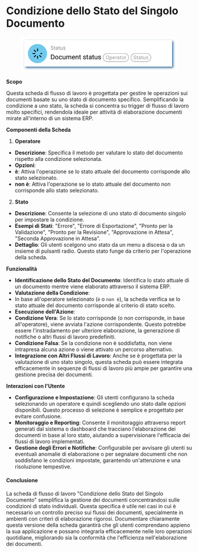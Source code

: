 # Condizione dello Stato del Singolo Documento

<figure><img src="../../../.gitbook/assets/userlmn_928e514bc0e2aa775894e4ec5f992bd9.png" alt=""><figcaption></figcaption></figure>

**Scopo**

Questa scheda di flusso di lavoro è progettata per gestire le operazioni sui documenti basate su uno stato di documento specifico. Semplificando la condizione a uno stato, la scheda si concentra su trigger di flusso di lavoro molto specifici, rendendola ideale per attività di elaborazione documenti mirate all'interno di un sistema ERP.

**Componenti della Scheda**

1. **Operatore**
* **Descrizione**: Specifica il metodo per valutare lo stato del documento rispetto alla condizione selezionata.
* **Opzioni**:
* **è**: Attiva l'operazione se lo stato attuale del documento corrisponde allo stato selezionato.
* **non è**: Attiva l'operazione se lo stato attuale del documento non corrisponde allo stato selezionato.
2. **Stato**
* **Descrizione**: Consente la selezione di uno stato di documento singolo per impostare la condizione.
* **Esempi di Stati**: "Errore", "Errore di Esportazione", "Pronto per la Validazione", "Pronto per la Revisione", "Approvazione in Attesa", "Seconda Approvazione in Attesa".
* **Dettaglio**: Gli utenti scelgono uno stato da un menu a discesa o da un insieme di pulsanti radio. Questo stato funge da criterio per l'operazione della scheda.

**Funzionalità**

* **Identificazione dello Stato del Documento**: Identifica lo stato attuale di un documento mentre viene elaborato attraverso il sistema ERP.
* **Valutazione della Condizione**:
* In base all'operatore selezionato (`è` o `non è`), la scheda verifica se lo stato attuale del documento corrisponde al criterio di stato scelto.
* **Esecuzione dell'Azione**:
* **Condizione Vera**: Se lo stato corrisponde (o non corrisponde, in base all'operatore), viene avviata l'azione corrispondente. Questo potrebbe essere l'instradamento per ulteriore elaborazione, la generazione di notifiche o altri flussi di lavoro predefiniti.
* **Condizione Falsa**: Se la condizione non è soddisfatta, non viene intrapresa alcuna azione o viene attivato un percorso alternativo.
* **Integrazione con Altri Flussi di Lavoro**: Anche se è progettata per la valutazione di uno stato singolo, questa scheda può essere integrata efficacemente in sequenze di flussi di lavoro più ampie per garantire una gestione precisa dei documenti.

**Interazioni con l'Utente**

* **Configurazione e Impostazione**: Gli utenti configurano la scheda selezionando un operatore e quindi scegliendo uno stato dalle opzioni disponibili. Questo processo di selezione è semplice e progettato per evitare confusione.
* **Monitoraggio e Reporting**: Consente il monitoraggio attraverso report generati dal sistema o dashboard che tracciano l'elaborazione dei documenti in base al loro stato, aiutando a supervisionare l'efficacia dei flussi di lavoro implementati.
* **Gestione degli Errori e Notifiche**: Configurabile per avvisare gli utenti su eventuali anomalie di elaborazione o per segnalare documenti che non soddisfano le condizioni impostate, garantendo un'attenzione e una risoluzione tempestive.

#### Conclusione

La scheda di flusso di lavoro "Condizione dello Stato del Singolo Documento" semplifica la gestione dei documenti concentrandosi sulle condizioni di stato individuali. Questa specifica è utile nei casi in cui è necessario un controllo preciso sui flussi dei documenti, specialmente in ambienti con criteri di elaborazione rigorosi. Documentare chiaramente questa versione della scheda garantirà che gli utenti comprendano appieno la sua applicazione e possano integrarla efficacemente nelle loro operazioni quotidiane, migliorando sia la conformità che l'efficienza nell'elaborazione dei documenti.
